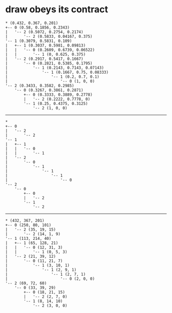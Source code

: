 # draw obeys its contract

    * (0.432, 0.367, 0.201)
    +-- 0 (0.58, 0.1856, 0.2343)
    |   '-- 2 (0.5072, 0.2754, 0.2174)
    |       '-- 2 (0.5833, 0.04167, 0.375)
    '-- 1 (0.3079, 0.5831, 0.109)
    |   +-- 1 (0.3037, 0.5981, 0.09813)
    |   |   '-- 0 (0.2609, 0.6739, 0.06522)
    |   |       '-- 1 (0, 0.625, 0.375)
    |   '-- 2 (0.2917, 0.5417, 0.1667)
    |       '-- 0 (0.2821, 0.5385, 0.1795)
    |           '-- 1 (0.2143, 0.7143, 0.07143)
    |               '-- 1 (0.1667, 0.75, 0.08333)
    |                   '-- 1 (0.2, 0.7, 0.1)
    |                       '-- 0 (1, 0, 0)
    '-- 2 (0.3433, 0.3582, 0.2985)
        '-- 0 (0.3267, 0.3861, 0.2871)
            +-- 0 (0.3333, 0.3889, 0.2778)
            |   '-- 2 (0.2222, 0.7778, 0)
            '-- 1 (0.25, 0.4375, 0.3125)
                '-- 2 (1, 0, 0)

---

    *
    +-- 0
    |   '-- 2
    |       '-- 2
    '-- 1
    |   +-- 1
    |   |   '-- 0
    |   |       '-- 1
    |   '-- 2
    |       '-- 0
    |           '-- 1
    |               '-- 1
    |                   '-- 1
    |                       '-- 0
    '-- 2
        '-- 0
            +-- 0
            |   '-- 2
            '-- 1
                '-- 2

---

    * (432, 367, 201)
    +-- 0 (250, 80, 101)
    |   '-- 2 (35, 19, 15)
    |       '-- 2 (14, 1, 9)
    '-- 1 (113, 214, 40)
    |   +-- 1 (65, 128, 21)
    |   |   '-- 0 (12, 31, 3)
    |   |       '-- 1 (0, 5, 3)
    |   '-- 2 (21, 39, 12)
    |       '-- 0 (11, 21, 7)
    |           '-- 1 (3, 10, 1)
    |               '-- 1 (2, 9, 1)
    |                   '-- 1 (2, 7, 1)
    |                       '-- 0 (2, 0, 0)
    '-- 2 (69, 72, 60)
        '-- 0 (33, 39, 29)
            +-- 0 (18, 21, 15)
            |   '-- 2 (2, 7, 0)
            '-- 1 (8, 14, 10)
                '-- 2 (3, 0, 0)

